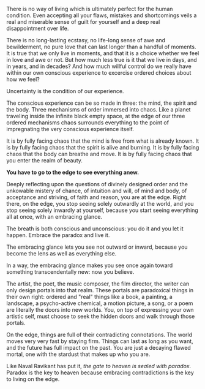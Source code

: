 There is no way of living which is ultimately perfect for the human condition.
Even accepting all your flaws, mistakes and shortcomings veils a real and miserable sense of guilt for yourself and a deep real disappointment over life.

There is no long-lasting ecstasy, no life-long sense of awe and bewilderment, no pure love that can last longer than a handful of moments.
It is true that we only live in moments, and that it is a choice whether we feel in love and awe or not.
But how much less true is it that we live in days, and in years, and in decades? And how much willful control do we really have within our own conscious experience to excercise ordered choices about how we feel?

Uncertainty is the condition of our experience.

The conscious experience can be so made in three: the mind, the spirit and the body. Three mechanisms of order immersed into chaos.
Like a planet traveling inside the infinite black empty space, at the edge of our three ordered mechanisms chaos surrounds everything to the point of impregnating the very conscious experience itself.

It is by fully facing chaos that the mind is free from what is already known.
It is by fully facing chaos that the spirit is alive and burning.
It is by fully facing chaos that the body can breathe and move.
It is by fully facing chaos that you enter the realm of beauty.

**You have to go to the edge to see everything anew.**

Deeply reflecting upon the questions of divinely designed order and the unkowable mistery of chance, of intuition and will, of mind and body, of acceptance and striving, of faith and reason, you are at the edge.
Right there, on the edge, you stop seeing solely outwardly at the world, and you stop seeing solely inwardly at yourself, because you start seeing everything all at once, with an embracing glance.

The breath is both conscious and unconscious: you do it and you let it happen. Embrace the paradox and live it.

The embracing glance lets you see not outward or inward, because you become the lens as well as everything else.

In a way, the embracing glance makes you see once again toward something transcendentally new: now you believe.

The artist, the poet, the music composer, the film director, the writer can only design portals into that realm.
These portals are paradoxical things in their own right: ordered and "real" things like a book, a painting, a landscape, a psycho-active chemical, a motion picture, a song, or a poem are literally the doors into new worlds.
You, on top of expressing your own artistic self, must choose to seek the hidden doors and walk through those portals.

On the edge, things are full of their contradicting connotations.
The world moves very very fast by staying firm.
Things can last as long as you want, and the future has full impact on the past.
You are just a decaying flawed mortal, one with the stardust that makes up who you are.

Like Naval Ravikant has put it, *the gate to heaven is sealed with paradox*.
Paradox is the key to heaven because embracing contradictions is the key to living on the edge.
